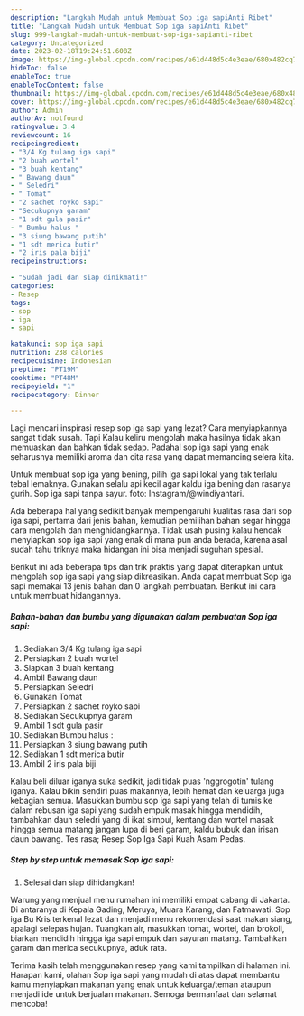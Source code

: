 ```yaml
---
description: "Langkah Mudah untuk Membuat Sop iga sapiAnti Ribet"
title: "Langkah Mudah untuk Membuat Sop iga sapiAnti Ribet"
slug: 999-langkah-mudah-untuk-membuat-sop-iga-sapianti-ribet
category: Uncategorized
date: 2023-02-18T19:24:51.608Z
image: https://img-global.cpcdn.com/recipes/e61d448d5c4e3eae/680x482cq70/sop-iga-sapi-foto-resep-utama.jpg
hideToc: false
enableToc: true
enableTocContent: false
thumbnail: https://img-global.cpcdn.com/recipes/e61d448d5c4e3eae/680x482cq70/sop-iga-sapi-foto-resep-utama.jpg
cover: https://img-global.cpcdn.com/recipes/e61d448d5c4e3eae/680x482cq70/sop-iga-sapi-foto-resep-utama.jpg
author: Admin
authorAv: notfound
ratingvalue: 3.4
reviewcount: 16
recipeingredient:
- "3/4 Kg tulang iga sapi"
- "2 buah wortel"
- "3 buah kentang"
- " Bawang daun"
- " Seledri"
- " Tomat"
- "2 sachet royko sapi"
- "Secukupnya garam"
- "1 sdt gula pasir"
- " Bumbu halus "
- "3 siung bawang putih"
- "1 sdt merica butir"
- "2 iris pala biji"
recipeinstructions:

- "Sudah jadi dan siap dinikmati!"
categories:
- Resep
tags:
- sop
- iga
- sapi

katakunci: sop iga sapi 
nutrition: 238 calories
recipecuisine: Indonesian
preptime: "PT19M"
cooktime: "PT48M"
recipeyield: "1"
recipecategory: Dinner

---
```



Lagi mencari inspirasi resep sop iga sapi yang lezat? Cara menyiapkannya sangat tidak susah. Tapi Kalau keliru mengolah maka hasilnya tidak akan memuaskan dan bahkan tidak sedap. Padahal sop iga sapi yang enak seharusnya memiliki aroma dan cita rasa yang dapat memancing selera kita.


Untuk membuat sop iga yang bening, pilih iga sapi lokal yang tak terlalu tebal lemaknya. Gunakan selalu api kecil agar kaldu iga bening dan rasanya gurih. Sop iga sapi tanpa sayur. foto: Instagram/@windiyantari.

Ada beberapa hal yang sedikit banyak mempengaruhi kualitas rasa dari sop iga sapi, pertama dari jenis bahan, kemudian pemilihan bahan segar hingga cara mengolah dan menghidangkannya. Tidak usah pusing kalau hendak menyiapkan sop iga sapi yang enak di mana pun anda berada, karena asal sudah tahu triknya maka hidangan ini bisa menjadi suguhan spesial.


Berikut ini ada beberapa tips dan trik praktis yang dapat diterapkan untuk mengolah sop iga sapi yang siap dikreasikan. Anda dapat membuat Sop iga sapi memakai 13 jenis bahan dan 0 langkah pembuatan. Berikut ini cara untuk membuat hidangannya.

<!--inarticleads1-->

##### Bahan-bahan dan bumbu yang digunakan dalam pembuatan Sop iga sapi:

1. Sediakan 3/4 Kg tulang iga sapi
1. Persiapkan 2 buah wortel
1. Siapkan 3 buah kentang
1. Ambil  Bawang daun
1. Persiapkan  Seledri
1. Gunakan  Tomat
1. Persiapkan 2 sachet royko sapi
1. Sediakan Secukupnya garam
1. Ambil 1 sdt gula pasir
1. Sediakan  Bumbu halus :
1. Persiapkan 3 siung bawang putih
1. Sediakan 1 sdt merica butir
1. Ambil 2 iris pala biji


Kalau beli diluar iganya suka sedikit, jadi tidak puas &#39;nggrogotin&#39; tulang iganya. Kalau bikin sendiri puas makannya, lebih hemat dan keluarga juga kebagian semua. Masukkan bumbu sop iga sapi yang telah di tumis ke dalam rebusan iga sapi yang sudah empuk masak hingga mendidih, tambahkan daun seledri yang di ikat simpul, kentang dan wortel masak hingga semua matang jangan lupa di beri garam, kaldu bubuk dan irisan daun bawang. Tes rasa; Resep Sop Iga Sapi Kuah Asam Pedas. 

<!--inarticleads2-->

##### Step by step untuk memasak Sop iga sapi:


1. Selesai dan siap dihidangkan!

Warung yang menjual menu rumahan ini memiliki empat cabang di Jakarta. Di antaranya di Kepala Gading, Meruya, Muara Karang, dan Fatmawati. Sop iga Bu Kris terkenal lezat dan menjadi menu rekomendasi saat makan siang, apalagi selepas hujan. Tuangkan air, masukkan tomat, wortel, dan brokoli, biarkan mendidih hingga iga sapi empuk dan sayuran matang. Tambahkan garam dan merica secukupnya, aduk rata. 

Terima kasih telah menggunakan resep yang kami tampilkan di halaman ini. Harapan kami, olahan Sop iga sapi yang mudah di atas dapat membantu kamu menyiapkan makanan yang enak untuk keluarga/teman ataupun menjadi ide untuk berjualan makanan. Semoga bermanfaat dan selamat mencoba!
